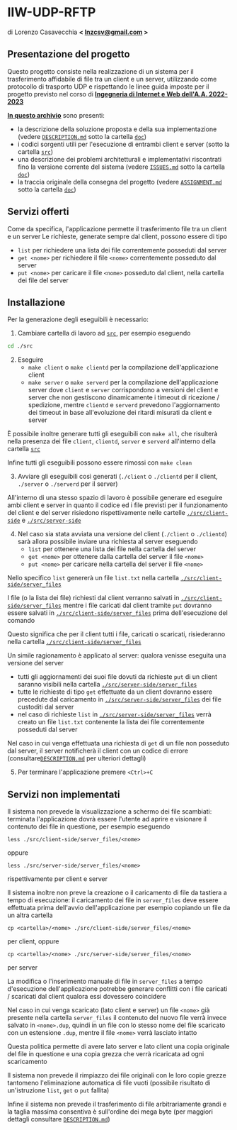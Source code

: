 # IIW-UDP-RFTP
di Lorenzo Casavecchia **< <lnzcsv@gmail.com> >**

## Presentazione del progetto
Questo progetto consiste nella realizzazione di un sistema per il trasferimento affidabile di file tra un client e un server, utilizzando come protocollo di trasporto UDP e rispettando le linee guida imposte per il progetto previsto nel corso di **[Ingegneria di Internet e Web dell'A.A. 2022-2023](https://didatticaweb.uniroma2.it/informazioni/index/insegnamento/204002-Ingegneria-Di-Internet-E-Web/0)**

**[In questo archivio](https://github.com/kujiroCTRL/IIW-UDP-RFTP)** sono presenti:
- la descrizione della soluzione proposta e della sua implementazione (vedere [`DESCRIPTION.md`](https://github.com/kujiroCTRL/IIW-UDP-RFTP/doc/DESCRIPTION.md) sotto la cartella [`doc`](https://github.com/kujiroCTRL/IIW-UDP-RFTP/doc))
- i codici sorgenti utili per l'esecuzione di entrambi client e server (sotto la cartella [`src`](https://github.com/kujiroCTRL/IIW-UDP-RFTP/src))
- una descrizione dei problemi architetturali e implementativi riscontrati fino la versione corrente del sistema (vedere [`ISSUES.md`](https://github.com/kujiroCTRL/IIW-UDP-RFTP/doc/ISSUES.md) sotto la cartella [`doc`](https://github.com/kujiroCTRL/IIW-UDP-RFTP/doc))
- la traccia originale della consegna del progetto (vedere [`ASSIGNMENT.md`](https://github.com/kujiroCTRL/IIW-UDP-RFTP/doc/ASSIGNMENT.md) sotto la cartella [`doc`](https://github.com/kujiroCTRL/IIW-UDP-RFTP/doc))

## Servizi offerti
Come da specifica, l'applicazione permette il trasferimento file tra un client e un server
Le richieste, generate sempre dal client, possono essere di tipo
- `list` per richiedere una lista dei file correntemente posseduti dal server
- `get <nome>` per richiedere il file `<nome>` correntemente posseduto dal server
- `put <nome>` per caricare il file `<nome>` posseduto dal client, nella cartella dei file del server

## Installazione
Per la generazione degli eseguibili è necessario:
1. Cambiare cartella di lavoro ad [`src`](https://github.com/kujiroCTRL/IIW-UDP-RFTP/src), per esempio eseguendo
```bash
cd ./src
```

2. Eseguire
	- `make client` o `make clientd` per la compilazione dell'applicazione client
	- `make server` o `make serverd` per la compilazione dell'applicazione server
dove `client` e `server` corrispondono a versioni del client e server che non gestiscono dinamicamente i timeout di ricezione / spedizione, mentre `clientd` e `serverd` prevedono l'aggiornamento dei timeout in base all'evoluzione dei ritardi misurati da client e server

È possibile inoltre generare tutti gli eseguibili con `make all`, che risulterà nella presenza dei file `client`, `clientd`, `server` e `serverd` all'interno della cartella [`src`](https://github.com/kujiroCTRL/IIW-UDP-RFTP/src)

Infine tutti gli eseguibili possono essere rimossi con `make clean`

3. Avviare gli eseguibili così generati (`./client` o `./clientd` per il client, `./server` o `./serverd` per il server)

All'interno di una stesso spazio di lavoro è possibile generare ed eseguire ambi client e server in quanto il codice ed i file previsti per il funzionamento del client e del server risiedono rispettivamente nelle cartelle [`./src/client-side`](https://github.com/kujiroCTRL/IIW-UDP-RFTP/src/client-side) e [`./src/server-side`](https://github.com/kujiroCTRL/IIW-UDP-RFTP/src/server-side)

4. Nel caso sia stata avviata una versione del client (`./client` o `./clientd`) sarà allora possibile inviare una richiesta al server eseguendo
	- `list` per ottenere una lista dei file nella cartella del server
	- `get <nome>` per ottenere dalla cartella del server il file `<nome>`
	- `put <nome>` per caricare nella cartella del server il file `<nome>`

Nello specifico `list` genererà un file `list.txt` nella cartella [`./src/client-side/server_files`](https://github.com/kujiroCTRL/IIW-UDP-RFTP/src/client-side/server_files)

I file (o la lista dei file) richiesti dal client verranno salvati in [`./src/client-side/server_files`](https://github.com/kujiroCTRL/IIW-UDP-RFTP/src/client-side/server_files) mentre i file caricati dal client tramite `put` dovranno essere salvati in [`./src/client-side/server_files`](https://github.com/kujiroCTRL/IIW-UDP-RFTP/src/client-side/server_files)  prima dell'esecuzione del comando

Questo significa che per il client tutti i file, caricati o scaricati, risiederanno nella cartella [`./src/client-side/server_files`](https://github.com/kujiroCTRL/IIW-UDP-RFTP/src/client-side/server_files)

Un simile ragionamento è applicato al server: qualora venisse eseguita una versione del server
- tutti gli aggiornamenti dei suoi file dovuti da richieste `put` di un client saranno visibili nella cartella [`./src/server-side/server_files`](https://github.com/kujiroCTRL/IIW-UDP-RFTP/src/server-side/server_files)
- tutte le richieste di tipo `get` effettuate da un client dovranno essere precedute dal caricamento in [`./src/server-side/server_files`](https://github.com/kujiroCTRL/IIW-UDP-RFTP/src/server-side/server_files) dei file custoditi dal server
- nel caso di richieste `list` in [`./src/server-side/server_files`](https://github.com/kujiroCTRL/IIW-UDP-RFTP/src/server-side/server_files) verrà creato un file `list.txt` contenente la lista dei file correntemente posseduti dal server

Nel caso in cui venga effettuata una richiesta di `get` di un file non posseduto dal server, il server notificherà il client con un codice di errore (consultare[`DESCRIPTION.md`](https://github.com/kujiroCTRL/IIW-UDP-RFTP/doc/DESCRIPTION.md) per ulteriori dettagli)

5. Per terminare l'applicazione premere `<Ctrl>+C`

## Servizi non implementati
Il sistema non prevede la visualizzazione a schermo dei file scambiati: terminata l'applicazione dovrà essere l'utente ad aprire e visionare il contenuto dei file in questione, per esempio eseguendo
```shell
less ./src/client-side/server_files/<nome>
```
oppure
```shell
less ./src/server-side/server_files/<nome>
```
rispettivamente per client e server

Il sistema inoltre non preve la creazione o il caricamento di file da tastiera a tempo di esecuzione: il caricamento dei file in `server_files` deve essere effettuata prima dell'avvio dell'applicazione per esempio copiando un file da un altra cartella
```shell
cp <cartella>/<nome> ./src/client-side/server_files/<nome>
```
per client, oppure
```shell
cp <cartella>/<nome> ./src/server-side/server_files/<nome>
```
per server

La modifica o l'inserimento manuale di file in `server_files` a tempo d'esecuzione dell'applicazione potrebbe generare conflitti con i file caricati / scaricati dal client qualora essi dovessero coincidere

Nel caso in cui venga scaricato (lato client e server) un file `<nome>` già presente nella cartella `server_files` il contenuto del nuovo file verrà invece salvato in `<nome>.dup`, quindi in un file con lo stesso nome del file scaricato con un estensione `.dup`, mentre il file `<nome>` verrà lasciato intatto

Questa politica permette di avere lato server e lato client una copia originale del file in questione e una copia grezza che verrà ricaricata ad ogni scaricamento

Il sistema non prevede il rimpiazzo dei file originali con le loro copie grezze tantomeno l'eliminazione automatica di file vuoti (possibile risultato di un'istruzione `list`, `get` o `put` fallita)

Infine il sistema non prevede il trasferimento di file arbitrariamente grandi e la taglia massima consentiva è sull'ordine dei mega byte (per maggiori dettagli consultare [`DESCRIPTION.md`](https://github.com/kujiroCTRL/doc/DESCRIPTION.md))

